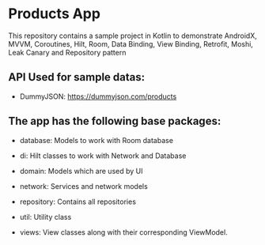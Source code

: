 # Products App
This repository contains a sample project in Kotlin to demonstrate AndroidX, MVVM, Coroutines, Hilt, Room, Data Binding, View Binding, Retrofit, Moshi, Leak Canary and Repository pattern

## API Used for sample datas:
- DummyJSON: https://dummyjson.com/products

## The app has the following base packages:

- database: Models to work with Room database

- di: Hilt classes to work with Network and Database

- domain: Models which are used by UI

- network: Services and network models

- repository: Contains all repositories

- util: Utility class

- views: View classes along with their corresponding ViewModel.

